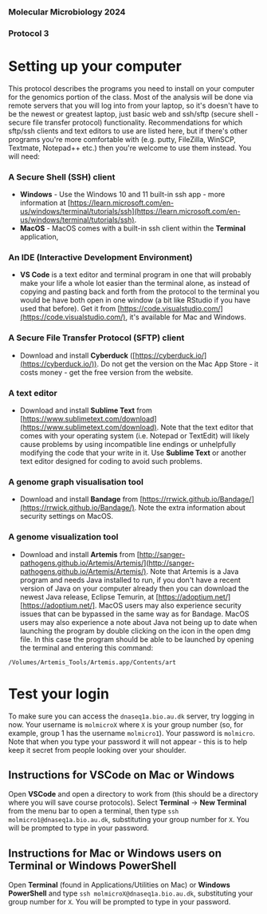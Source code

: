 ### Molecular Microbiology 2024
### Protocol 3
# Setting up your computer
This protocol describes the programs you need to install on your computer for the genomics portion of the class. Most of the analysis will be done via remote servers that you will log into from your laptop, so it's doesn't have to be the newest or greatest laptop, just basic web and ssh/sftp (secure shell - secure file transfer protocol) functionality. Recommendations for which sftp/ssh clients and text editors to use are listed here, but if there's other programs you're more comfortable with (e.g. putty, FileZilla, WinSCP, Textmate, Notepad++ etc.) then you're welcome to use them instead. You will need:

### A Secure Shell (SSH) client
* **Windows** -
Use the Windows 10 and 11 built-in ssh app - more information at [https://learn.microsoft.com/en-us/windows/terminal/tutorials/ssh](https://learn.microsoft.com/en-us/windows/terminal/tutorials/ssh). 
* **MacOS** - MacOS comes with a built-in ssh client within the **Terminal** application, 

### An IDE (Interactive Development Environment)
* **VS Code** is a text editor and terminal program in one that will probably make your life a whole lot easier than the terminal alone, as instead of copying and pasting back and forth from the protocol to the terminal you would be have both open in one window (a bit like RStudio if you have used that before). Get it from [https://code.visualstudio.com/](https://code.visualstudio.com/), it's available for Mac and Windows.

### A Secure File Transfer Protocol (SFTP) client
* Download and install **Cyberduck** ([https://cyberduck.io/](https://cyberduck.io/)). Do not get the version on the Mac App Store - it costs money - get the free version from the website.

### A text editor
* Download and install **Sublime Text** from [https://www.sublimetext.com/download](https://www.sublimetext.com/download). Note that the text editor that comes with your operating system (i.e. Notepad or TextEdit) will likely cause problems by using incompatible line endings or unhelpfully modifying the code that your write in it. Use **Sublime Text** or another text editor designed for coding to avoid such problems.

### A genome graph visualisation tool
* Download and install **Bandage** from [https://rrwick.github.io/Bandage/](https://rrwick.github.io/Bandage/). Note the extra information about security settings on MacOS.

### A genome visualization tool
* Download and install **Artemis** from [http://sanger-pathogens.github.io/Artemis/Artemis/](http://sanger-pathogens.github.io/Artemis/Artemis/). Note that Artemis is a Java program and needs Java installed to run, if you don't have a recent version of Java on your computer already then you can download the newest Java release, Eclipse Temurin, at [https://adoptium.net/][https://adoptium.net/]. MacOS users may also experience security issues that can be bypassed in the same way as for Bandage. MacOS users may also experience a note about Java not being up to date when launching the program by double clicking on the icon in the open dmg file. In this case the program should be able to be launched by opening the terminal and entering this command:

```
/Volumes/Artemis_Tools/Artemis.app/Contents/art
```

# Test your login
To make sure you can access the `dnaseq1a.bio.au.dk` server, try logging in now. Your username is `molmicroX` where `X` is your group number (so, for example, group 1 has the username `molmicro1`). Your password is `molmicro`. Note that when you type your password it will not appear - this is to help keep it secret from people looking over your shoulder.

## Instructions for VSCode on Mac or Windows
Open **VSCode** and open a directory to work from (this should be a directory where you will save course protocols). Select **Terminal** -> **New Terminal** from the menu bar to open a terminal, then type `ssh molmicro1@dnaseq1a.bio.au.dk`, substituting your group number for `X`. You will be prompted to type in your password.

## Instructions for Mac or Windows users on Terminal or Windows PowerShell
Open **Terminal** (found in Applications/Utilities on Mac) or **Windows PowerShell** and type `ssh molmicroX@dnaseq1a.bio.au.dk`, substituting your group number for `X`. You will be prompted to type in your password.

